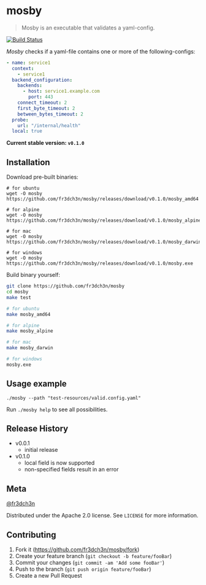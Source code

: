 # mosby
> Mosby is an executable that validates a yaml-config.

[![Build Status][travis-image]][travis-url]

_Mosby_ checks if a yaml-file contains one or more of the following-configs:
```yaml
- name: service1
  context:
    - service1
  backend_configuration:
    backends:
      - host: service1.example.com
        port: 443
    connect_timeout: 2
    first_byte_timeout: 2
    between_bytes_timeout: 2
  probe:
    url: "/internal/health"
  local: true
```

**Current stable version: `v0.1.0`**

## Installation
Download pre-built binaries:
```
# for ubuntu
wget -O mosby https://github.com/fr3dch3n/mosby/releases/download/v0.1.0/mosby_amd64

# for alpine
wget -O mosby https://github.com/fr3dch3n/mosby/releases/download/v0.1.0/mosby_alpine

# for mac
wget -O mosby https://github.com/fr3dch3n/mosby/releases/download/v0.1.0/mosby_darwin

# for windows
wget -O mosby https://github.com/fr3dch3n/mosby/releases/download/v0.1.0/mosby.exe
```

Build binary yourself:
```bash
git clone https://github.com/fr3dch3n/mosby
cd mosby
make test

# for ubuntu
make mosby_amd64

# for alpine
make mosby_alpine

# for mac
make mosby_darwin

# for windows
mosby.exe
```

## Usage example

`./mosby --path "test-resources/valid.config.yaml"`

Run `./mosby help` to see all possibilities.

## Release History

* v0.0.1
    * initial release
* v0.1.0
    * local field is now supported
    * non-specified fields result in an error

## Meta

[@fr3dch3n](https://twitter.com/fr3dch3n)

Distributed under the Apache 2.0 license. See ``LICENSE`` for more information.

## Contributing

1. Fork it (<https://github.com/fr3dch3n/mosby/fork>)
2. Create your feature branch (`git checkout -b feature/fooBar`)
3. Commit your changes (`git commit -am 'Add some fooBar'`)
4. Push to the branch (`git push origin feature/fooBar`)
5. Create a new Pull Request

<!-- Markdown link & img dfn's -->
[travis-image]: https://img.shields.io/travis/fr3dch3n/mosby/master.svg?style=flat-square
[travis-url]: https://travis-ci.org/fr3dch3n/mosby
